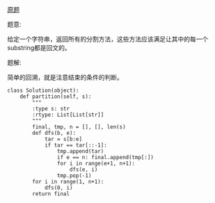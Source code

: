 [原题](https://leetcode.com/problems/palindrome-partitionin)

题意:

给定一个字符串，返回所有的分割方法，这些方法应该满足让其中的每一个substring都是回文的。

题解:

简单的回溯，就是注意结束的条件的判断。

```
class Solution(object):
    def partition(self, s):
        """
        :type s: str
        :rtype: List[List[str]]
        """
        final, tmp, n = [], [], len(s)
        def dfs(b, e):
            tar = s[b:e]
            if tar == tar[::-1]:
                tmp.append(tar)
                if e == n: final.append(tmp[:])
                for i in range(e+1, n+1):
                    dfs(e, i)
                tmp.pop(-1)
        for i in range(1, n+1):
            dfs(0, i)
        return final
```


